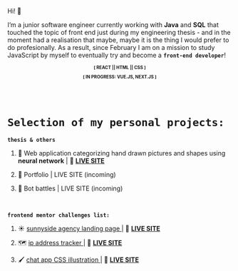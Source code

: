 Hi! :wave: 

I’m a junior software engineer currently working with <b>Java</b> and <b>SQL</b> that touched the topic of front end just during my engineering thesis - and in the moment had a realisation that maybe, maybe it is the thing I would prefer to do profesionally. As a result, since February I am on a mission to study JavaScript by myself to eventually try and become a <code><b>front-end developer</b></code>!

<div align="center">
<sub><sup><b>[ REACT || HTML || CSS ]

[ IN PROGRESS: VUE.JS, NEXT.JS ]</b></sup></sub>
</div>

</br>
</br>

<h1><code>Selection of my personal projects:</code></h1>

<code><b>thesis & others</b></code>

1. 🧠 Web application categorizing hand drawn pictures and shapes using <b>neural network</b>
| 🎥 <a href="https://neural-network-react.herokuapp.com/"><strong>LIVE SITE</strong></a>

2. 🐤 Portfolio | LIVE SITE (incoming)

3. 🤖 Bot battles | LIVE SITE (incoming)

</br>

<code><b>frontend mentor challenges list:</b></code>

1. :sunny: <a href="https://github.com/OktawiaRogowicz/sunnyside-agency/">sunnyside agency landing page </a>
| 🎥 <a href="https://oktawiarogowicz.github.io/sunnyside-agency/"><strong>LIVE SITE</strong></a>

2. 🗺️ <a href="https://github.com/OktawiaRogowicz/ip-address-tracker/">ip address tracker </a>
| 🎥 <a href="https://oktawiarogowicz.github.io/ip-address-tracker/"><strong>LIVE SITE</strong></a>

  3. 🖌️ <a href="https://github.com/OktawiaRogowicz/CSS-mobile-app-mockup/">chat app CSS illustration </a>
| 🎥 <a href="https://oktawiarogowicz.github.io/CSS-mobile-app-mockup/"><strong>LIVE SITE</strong></a>
